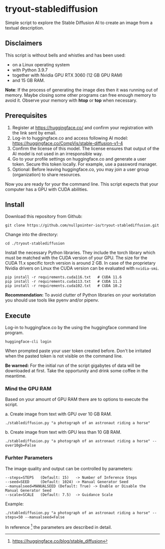 # tryout-stablediffusion
Simple script to explore the Stable Diffusion AI to create an image from a textual description.

## Disclaimers

This script is without bells and whistles and has been used:
- on a Linux operating system 
- with Python 3.9.7 
- together with Nvidia GPU RTX 3060 (12 GB GPU RAM)
- and 15 GB RAM.

**Note**: If the process of generating the image dies then it was running out of memory. Maybe closing some other programs can free enough memory to avoid it. Observe your memory with **htop** or **top** when necessary.

## Prerequisites

1. Register at https://huggingface.co/ and confirm your registration with the link sent by email.
2. Log-in to huggingface.co and access following AI model: https://huggingface.co/CompVis/stable-diffusion-v1-4
3. Confirm the license of this model. The license ensures that output of the AI model is not used in an irresponsible way.  
4. Go to your profile settings on huggingface.co and generate a user token. Secure this token locally. For example, use a password manager. 
5. Optional: Before leaving huggingface.co, you may join a user group (organization) to share resources.

Now you are ready for your the command line. This script expects that your computer has a GPU with CUDA abilities.

## Install

Download this repository from Github:
```
git clone https://github.com/nullpointer-io/tryout-stablediffusion.git
``` 

Change into the directory: 
```
cd ./tryout-stablediffusion
```

Install the necessary Python libraries. They include the torch library which must be matched with the CUDA version of your GPU. The size for the CUDA 11.x specific torch version is around 2 GB. In case of the proprietary Nvidia drivers on Linux the CUDA version can be evaluated with `nvidia-smi`.
```
pip install -r requirements.cuda116.txt	  # CUDA 11.6 
pip install -r requirements.cuda113.txt   # CUDA 11.3
pip install -r requirements.cuda102.txt   # CUDA 10.2
```

**Recommendation:** To avoid clutter of Python libraries on your workstation you should use tools like pyenv and/or pipenv.  

## Execute

Log-in to huggingface.co by the using the huggingface command line program. 
```
huggingface-cli login
```
When prompted paste your user token created before. Don't be irritated when the pasted token is not visible on the command line. 

**Be warned:** For the initial run of the script gigabytes of data will be downloaded at first. Take the opportunity and drink some coffee in the meantime. 

### Mind the GPU RAM

Based on your amount of GPU RAM there are to options to execute the script. 

a. Create image from text with GPU over 10 GB RAM.
```
./stablediffusion.py "a photograph of an astronaut riding a horse"
```
b. Create image from text with GPU less than 10 GB RAM. 
```
./stablediffusion.py "a photograph of an astronaut riding a horse" --over10gb=False
```

### Furhter Parameters

The image quality and output can be controlled by parameters:
```
--steps=STEPS	(Default: 15) 	-> Number of Inference Steps  
--seed=SEED 	(Default: 1024) -> Manual Generator Seed
--manualseed=MANUALSEED (Default: True) -> Enable or Disable the Manual Generator Seed
--scale=SCALE 	(Default: 7.5) 	-> Guidance Scale
```

Example:
```
./stablediffusion.py "a photograph of an astronaut riding a horse" --steps=50 --manualseed=False
```

In reference [^2] the parameters are described in detail. 

[^1]: https://huggingface.co/CompVis/stable-diffusion-v1-4
[^2]: https://huggingface.co/blog/stable_diffusion
[^3]: https://www.heise.de/news/Text-zu-Bild-Revolution-Stable-Diffusion-ermoeglicht-KI-Bildgenerieren-fuer-alle-7244307.html
